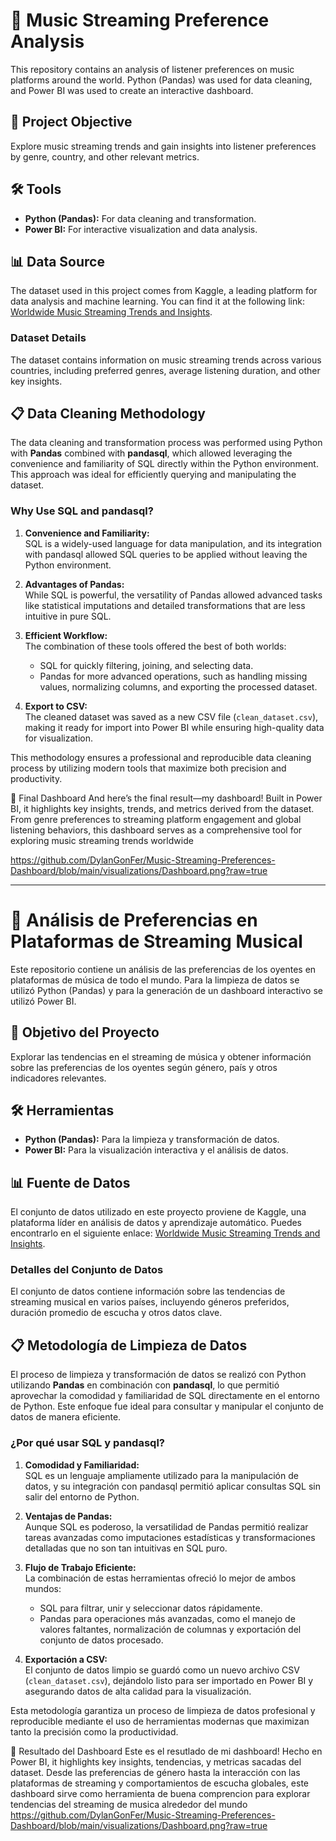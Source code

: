 # 🎵 Music Streaming Preference Analysis

This repository contains an analysis of listener preferences on music platforms around the world. Python (Pandas) was used for data cleaning, and Power BI was used to create an interactive dashboard.

## 🚀 Project Objective
Explore music streaming trends and gain insights into listener preferences by genre, country, and other relevant metrics.

## 🛠️ Tools
- **Python (Pandas):** For data cleaning and transformation.
- **Power BI:** For interactive visualization and data analysis.

## 📊 Data Source
The dataset used in this project comes from Kaggle, a leading platform for data analysis and machine learning. You can find it at the following link: [Worldwide Music Streaming Trends and Insights](https://www.kaggle.com/datasets/salehahmedsaleh/worldwide-music-streaming-trends-and-insights).

### Dataset Details
The dataset contains information on music streaming trends across various countries, including preferred genres, average listening duration, and other key insights.

## 📋 Data Cleaning Methodology

The data cleaning and transformation process was performed using Python with **Pandas** combined with **pandasql**, which allowed leveraging the convenience and familiarity of SQL directly within the Python environment. This approach was ideal for efficiently querying and manipulating the dataset.

### Why Use SQL and pandasql?
1. **Convenience and Familiarity:**  
   SQL is a widely-used language for data manipulation, and its integration with pandasql allowed SQL queries to be applied without leaving the Python environment.

2. **Advantages of Pandas:**  
   While SQL is powerful, the versatility of Pandas allowed advanced tasks like statistical imputations and detailed transformations that are less intuitive in pure SQL.

3. **Efficient Workflow:**  
   The combination of these tools offered the best of both worlds:  
   - SQL for quickly filtering, joining, and selecting data.  
   - Pandas for more advanced operations, such as handling missing values, normalizing columns, and exporting the processed dataset.

4. **Export to CSV:**  
   The cleaned dataset was saved as a new CSV file (`clean_dataset.csv`), making it ready for import into Power BI while ensuring high-quality data for visualization.

This methodology ensures a professional and reproducible data cleaning process by utilizing modern tools that maximize both precision and productivity.

🎯 Final Dashboard
And here’s the final result—my dashboard! Built in Power BI, it highlights key insights, trends, and metrics derived from the dataset. From genre preferences to streaming platform engagement and global listening behaviors, this dashboard serves as a comprehensive tool for exploring music streaming trends worldwide

https://github.com/DylanGonFer/Music-Streaming-Preferences-Dashboard/blob/main/visualizations/Dashboard.png?raw=true



---

# 🎵 Análisis de Preferencias en Plataformas de Streaming Musical

Este repositorio contiene un análisis de las preferencias de los oyentes en plataformas de música de todo el mundo. Para la limpieza de datos se utilizó Python (Pandas) y para la generación de un dashboard interactivo se utilizó Power BI.

## 🚀 Objetivo del Proyecto
Explorar las tendencias en el streaming de música y obtener información sobre las preferencias de los oyentes según género, país y otros indicadores relevantes.

## 🛠️ Herramientas
- **Python (Pandas):** Para la limpieza y transformación de datos.
- **Power BI:** Para la visualización interactiva y el análisis de datos.

## 📊 Fuente de Datos
El conjunto de datos utilizado en este proyecto proviene de Kaggle, una plataforma líder en análisis de datos y aprendizaje automático. Puedes encontrarlo en el siguiente enlace: [Worldwide Music Streaming Trends and Insights](https://www.kaggle.com/datasets/salehahmedsaleh/worldwide-music-streaming-trends-and-insights).

### Detalles del Conjunto de Datos
El conjunto de datos contiene información sobre las tendencias de streaming musical en varios países, incluyendo géneros preferidos, duración promedio de escucha y otros datos clave.

## 📋 Metodología de Limpieza de Datos

El proceso de limpieza y transformación de datos se realizó con Python utilizando **Pandas** en combinación con **pandasql**, lo que permitió aprovechar la comodidad y familiaridad de SQL directamente en el entorno de Python. Este enfoque fue ideal para consultar y manipular el conjunto de datos de manera eficiente.

### ¿Por qué usar SQL y pandasql?
1. **Comodidad y Familiaridad:**  
   SQL es un lenguaje ampliamente utilizado para la manipulación de datos, y su integración con pandasql permitió aplicar consultas SQL sin salir del entorno de Python.

2. **Ventajas de Pandas:**  
   Aunque SQL es poderoso, la versatilidad de Pandas permitió realizar tareas avanzadas como imputaciones estadísticas y transformaciones detalladas que no son tan intuitivas en SQL puro.

3. **Flujo de Trabajo Eficiente:**  
   La combinación de estas herramientas ofreció lo mejor de ambos mundos:  
   - SQL para filtrar, unir y seleccionar datos rápidamente.  
   - Pandas para operaciones más avanzadas, como el manejo de valores faltantes, normalización de columnas y exportación del conjunto de datos procesado.

4. **Exportación a CSV:**  
   El conjunto de datos limpio se guardó como un nuevo archivo CSV (`clean_dataset.csv`), dejándolo listo para ser importado en Power BI y asegurando datos de alta calidad para la visualización.

Esta metodología garantiza un proceso de limpieza de datos profesional y reproducible mediante el uso de herramientas modernas que maximizan tanto la precisión como la productividad.

🎯 Resultado del Dashboard
Este es el resutlado de mi dashboard! Hecho en Power BI, it highlights key insights, tendencias, y metricas sacadas del dataset. Desde las preferencias de género hasta la interacción con las plataformas de streaming y comportamientos de escucha globales, este dashboard sirve como herramienta de buena comprencion para explorar tendencias del streaming de musica alrededor del mundo
https://github.com/DylanGonFer/Music-Streaming-Preferences-Dashboard/blob/main/visualizations/Dashboard.png?raw=true
